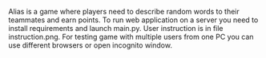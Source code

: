 Alias is a game where players need to describe random words to their teammates and earn points.
To run web application on a server you need to install requirements and launch main.py.
User instruction is in file instruction.png.
For testing game with multiple users from one PC you can use different browsers or open incognito window.
